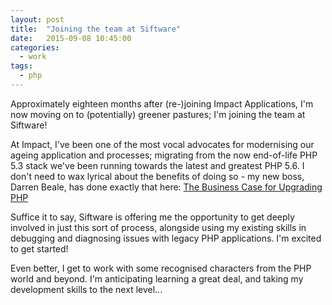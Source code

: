 ```yaml
---
layout: post
title:  "Joining the team at Siftware"
date:   2015-09-08 10:45:00
categories:
  - work
tags:
  - php
---
```

Approximately eighteen months after (re-)joining Impact Applications, I'm now moving on to (potentially) greener pastures; I'm joining the team at Siftware!

<!--more-->

At Impact, I've been one of the most vocal advocates for modernising our ageing application and processes; migrating
from the now end-of-life PHP 5.3 stack we've been running towards the latest and greatest PHP 5.6. I don't need to
wax lyrical about the benefits of doing so - my new boss, Darren Beale, has done exactly that here:
[The Business Case for Upgrading PHP](https://siftware.com/the-business-case-for-upgrading-php/)

Suffice it to say, Siftware is offering me the opportunity to get deeply involved in just this sort of process,
alongside using my existing skills in debugging and diagnosing issues with legacy PHP applications. I'm excited to
get started!

Even better, I get to work with some recognised characters from the PHP world and beyond. I'm anticipating learning
a great deal, and taking my development skills to the next level...
